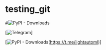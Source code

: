 # testing_git

#![PyPI - Downloads](https://img.shields.io/pypi/dm/lightautoml?color=green&label=PyPI%downloadfromPyPI&logo=pypi&logoColor=orange&style=plastic)

[![Telegram](https://img.shields.io/badge/chat-on%20Telegram-2ba2d9.svg)]

[![PyPI - Downloads](https://img.shields.io/pypi/dm/lightautoml)(https://t.me/lightautoml)]

